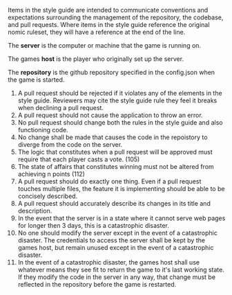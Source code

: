 Items in the style guide are intended to communicate conventions and expectations surrounding the management of the repository, the codebase, and pull requests. Where items in the style guide reference the original nomic ruleset, they will have a reference at the end of the line.

The **server** is the computer or machine that the game is running on.

The games **host** is the player who originally set up the server.

The **repository** is the github repository specified in the config.json when the game is started.

1. A pull request should be rejected if it violates any of the elements in the style guide. Reviewers may cite the style guide rule they feel it breaks when declining a pull request.
2. A pull request should not cause the application to throw an error.
3. No pull request should change both the rules in the style guide and also functioning code.
4. No change shall be made that causes the code in the repoistory to diverge from the code on the server.
5. The logic that constitutes when a pull request will be approved must require that each player casts a vote. (105)
6. The state of affairs that constitutes winning must not be altered from achieving n points (112)
7. A pull request should do exactly one thing. Even if a pull request touches multiple files, the feature it is implementing should be able to be concisely described.
8. A pull request should accurately describe its changes in its title and description.
9. In the event that the server is in a state where it cannot serve web pages for longer then 3 days, this is a catastrophic disaster.
10. No one should modify the server except in the event of a catastrophic disaster. The credentials to access the server shall be kept by the games host, but remain unused except in the event of a catastrophic disaster.
11. In the event of a catastrophic disaster, the games host shall use whatever means they see fit to return the game to it's last working state. If they modify the code in the server in any way, that change must be reflected in the repository before the game is restarted.